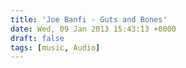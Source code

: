 ```yaml
---
title: 'Joe Banfi - Guts and Bones'
date: Wed, 09 Jan 2013 15:43:13 +0000
draft: false
tags: [music, Audio]
---
```


